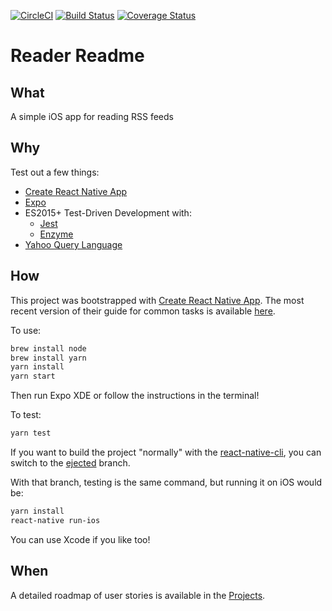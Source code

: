[![CircleCI](https://circleci.com/gh/dijonkitchen/reader.svg?style=svg)](https://circleci.com/gh/dijonkitchen/reader)
[![Build Status](https://travis-ci.org/dijonkitchen/reader.svg?branch=master)](https://travis-ci.org/dijonkitchen/reader)
[![Coverage Status](https://coveralls.io/repos/github/dijonkitchen/reader/badge.svg)](https://coveralls.io/github/dijonkitchen/reader)

# Reader Readme

## What

A simple iOS app for reading RSS feeds

## Why

Test out a few things:

* [Create React Native App](https://github.com/react-community/create-react-native-app)
* [Expo](https://expo.io/)
* ES2015+ Test-Driven Development with:
    - [Jest](https://facebook.github.io/jest/)
    - [Enzyme](http://airbnb.io/enzyme/)
* [Yahoo Query Language](https://developer.yahoo.com/yql/)

## How

This project was bootstrapped with [Create React Native App](https://github.com/react-community/create-react-native-app).
The most recent version of their guide for common tasks is available [here](https://github.com/react-community/create-react-native-app/blob/master/react-native-scripts/template/README.md).

To use:
```sh
brew install node
brew install yarn
yarn install
yarn start
```

Then run Expo XDE or follow the instructions in the terminal!

To test:
```sh
yarn test
```

If you want to build the project "normally" with the [react-native-cli](https://facebook.github.io/react-native/docs/running-on-simulator-ios.html),
you can switch to the [ejected](https://github.com/dijonkitchen/reader/tree/ejected) branch.

With that branch, testing is the same command, but running it on iOS
would be:
```sh
yarn install
react-native run-ios
```

You can use Xcode if you like too!

## When

A detailed roadmap of user stories is available in the [Projects](https://github.com/dijonkitchen/reader/projects/1?fullscreen=true).
